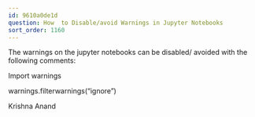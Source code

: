 ```yaml
---
id: 9610a0de1d
question: How  to Disable/avoid Warnings in Jupyter Notebooks
sort_order: 1160
---
```


The warnings on the jupyter notebooks can be disabled/ avoided with the following comments:

Import warnings

warnings.filterwarnings(“ignore”)

Krishna Anand

